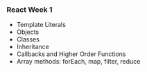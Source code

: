 ### React Week 1

* Template Literals
* Objects
* Classes
* Inheritance
* Callbacks and Higher Order Functions
* Array methods: forEach, map, filter, reduce